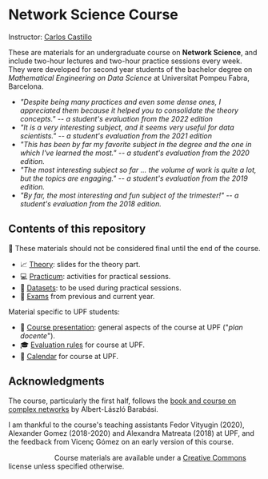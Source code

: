 # Network Science Course

Instructor: [Carlos Castillo](https://chato.cl/)

These are materials for an undergraduate course on **Network Science**, and include two-hour lectures and two-hour practice sessions every week. They were developed for second year students of the bachelor degree on *Mathematical Engineering on Data Science* at Universitat Pompeu Fabra, Barcelona.

* *"Despite being many practices and even some dense ones, I appreciated them because it helped you to consolidate the theory
concepts." -- a student's evaluation from the 2022 edition*
* *"It is a very interesting subject, and it seems very useful for data scientists." -- a student's evaluation from the 2021 edition*
* *"This has been by far my favorite subject in the degree and the one in which I've learned the most." -- a student's evaluation from the 2020 edition.*
* *"The most interesting subject so far ... the volume of work is quite a lot, but the topics are engaging." -- a student's evaluation from the 2019 edition.*
* *"By far, the most interesting and fun subject of the trimester!" -- a student's evaluation from the 2018 edition.*

## Contents of this repository

:construction: These materials should not be considered final until the end of the course.

* :chart_with_upwards_trend: [Theory](theory/README.md): slides for the theory part.
* :computer: [Practicum](practicum/README.md): activities for practical sessions.
* :file_folder: [Datasets](practicum/data/README.md): to be used during practical sessions.
* :pencil: [Exams](exams/README.md) from previous and current year.

Material specific to UPF students:

* :scroll: [Course presentation](upf/upf-course-presentation.md): general aspects of the course at UPF ("*plan docente*").
* :mortar_board: [Evaluation rules](upf/upf-evaluation.md) for course at UPF.
* :calendar: [Calendar](upf/upf-calendar.md) for course at UPF.

## Acknowledgments

The course, particularly the first half, follows the [book and course on complex networks](https://www.barabasilab.com/course) by Albert-László Barabási.

I am thankful to the course's teaching assistants Fedor Vityugin (2020), Alexander Gomez (2018-2020) and Alexandra Matreata (2018) at UPF, and the feedback from Vicenç Gómez on an early version of this course.

[<img src="upf/cc-by-80x15.png" width="80" height="15" hspace="4"/>](https://creativecommons.org/licenses/by/4.0/) Course materials are available under a [Creative Commons](https://creativecommons.org/licenses/by/4.0/) license unless specified otherwise.
